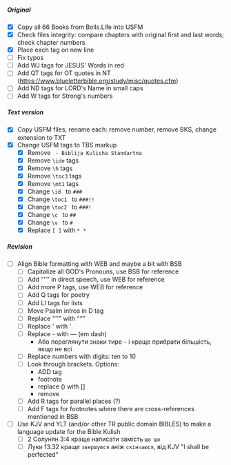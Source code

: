 ##### Original

- [x] Copy all 66 Books from Bolls.Life into USFM
- [x] Check files integrity: compare chapters with original first and last words; check chapter numbers
- [x] Place each tag on new line
- [ ] Fix typos
- [ ] Add WJ tags for JESUS' Words in red
- [ ] Add QT tags for OT quotes in NT (https://www.blueletterbible.org/study/misc/quotes.cfm)
- [ ] Add ND tags for LORD's Name in small caps
- [ ] Add W tags for Strong's numbers

##### Text version

- [x] Copy USFM files, rename each: remove number, remove BKS, change extension to TXT 
- [x] Change USFM tags to TBS markup 
  - [x] Remove ` - Biblija Kulisha Standartna`
  - [x] Remove `\ide` tags 
  - [x] Remove `\h` tags 
  - [x] Remove `\toc3` tags 
  - [x] Remove `\mt1` tags 
  - [x] Change `\id ` to `###`
  - [x] Change `\toc1 ` to `###!!`
  - [x] Change `\toc2 ` to `###!`
  - [x] Change `\c ` to `##`
  - [x] Change `\v ` to `#`
  - [x] Replace `[ ]` with `* *`

##### Revision

- [ ] Align Bible formatting with WEB and maybe a bit with BSB
  - [ ] Capitalize all GOD's Pronouns, use BSB for reference 
  - [ ] Add “‘’” in direct speech, use WEB for reference 
  - [ ] Add more P tags, use WEB for reference
  - [ ] Add Q tags for poetry
  - [ ] Add LI tags for lists
  - [ ] Move Psalm intros in D tag
  - [ ] Replace "''" with “‘’”
  - [ ] Replace ' with ʼ
  - [ ] Replace - with — (em dash)
    - Або переглянути знаки тире `-` і краще прибрати більшість, якщо не всі
  - [ ] Replace numbers with digits: ten to 10
  - [ ] Look through brackets. Options:
    - ADD tag
    - footnote
    - replace () with []
    - remove
  - [ ] Add R tags for parallel places (?)
  - [ ] Add F tags for footnotes where there are cross-references mentioned in BSB 
- [ ] Use KJV and YLT (and/or other TR public domain BIBLES) to make a language update for the Bible Kulish
  - [ ] 2 Солунян 3:4 краще написати замість `що що`
  - [ ] Луки 13.32 краще `звершуюся` аніж `скінчаюся`, від KJV "I shall be perfected"